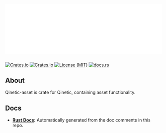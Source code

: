 # [![Qinetic](../../assets/qinetic_logo.png)](https://github.com/vl-mr-freeman/qinetic)

[![Crates.io](https://img.shields.io/crates/v/qinetic_asset.svg)](https://crates.io/crates/qinetic_asset)
[![Crates.io](https://img.shields.io/crates/d/qinetic_asset.svg)](https://crates.io/crates/qinetic_asset)
[![License (MIT)](https://img.shields.io/crates/l/qinetic_asset.svg)](https://github.com/vl-mr-freeman/qinetic/blob/master/crates/qinetic_asset/LICENSE)
[![docs.rs](https://img.shields.io/badge/docs-website-blue)](https://docs.rs/qinetic_asset)

## About
Qinetic-asset is crate for Qinetic, containing asset functionality.

## Docs
* **[Rust Docs](https://docs.rs/qinetic_asset):** Automatically generated from the doc comments in this repo.
